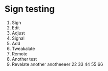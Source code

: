 Sign testing
============

1. Sign
2. Edit
3. Adjust
4. Signal
5. Add
6. Tweakalate
7. Remote
8. Another test
9. Revelate
another
anotheeeer
22
33
44
55
66
